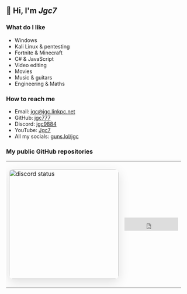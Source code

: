 ## 👋 Hi, I'm *Jgc7*


### What do I like
- Windows
- Kali Linux & pentesting
- Fortnite & Minecraft
- C# & JavaScript
- Video editing
- Movies
- Music & guitars
- Engineering & Maths

### How to reach me
- Email: [jgc@jgc.linkpc.net](mailto:jgc@jgc.linkpc.net)
- GitHub: [jgc777](./github/)
- Discord: [jgc9884](./discord/)
- YouTube: [Jgc7](./youtube/)
- All my socials: [guns.lol/jgc](https://guns.lol/jgc)

### My public GitHub repositories
<ul style="list-style: none;">
    <li>
        <a hidden href="https://jgc.linkpc.net">The list is only available on the web!</a>
        <ul id="repo-list" style="list-style: disc;"></ul>
    </li>
</ul>

<table>
    <tr>
        <td>
            <img  src="https://discord-readme-badge.vercel.app/api?id=889045882874495036" width="300px" alt="discord status" style="border-radius: 10px; margin: 20px 0; box-shadow: 0 8px 30px rgba(0, 0, 0, 0.12);">
        </td>
        <td>
            <iframe src="https://free.timeanddate.com/clock/i9r3azjl/n141/fs30/fcfff/tct/pct/ftbi/th1/ts1/ta1" frameborder="0" width="147" height="36" allowtransparency="true"></iframe>
        </td>
    </tr>
</table>
